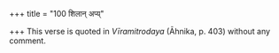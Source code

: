 +++
title = "100 शिलान् अप्य्"

+++
This verse is quoted in *Vīramitrodaya* (Āhnika, p. 403) without any
comment.


